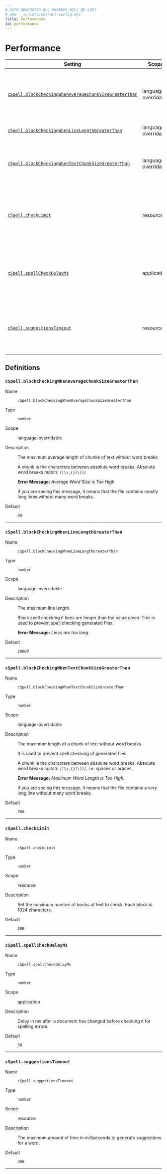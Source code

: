 ```yaml
---
# AUTO-GENERATED ALL CHANGES WILL BE LOST
# See `_scripts/extract-config.mjs`
title: Performance
id: performance
---
```


# Performance


| Setting | Scope | Description |
| ------- | ----- | ----------- |
| [`cSpell.blockCheckingWhenAverageChunkSizeGreaterThan`](#cspellblockcheckingwhenaveragechunksizegreaterthan) | language-overridable | The maximum average length of chunks of text without word breaks. |
| [`cSpell.blockCheckingWhenLineLengthGreaterThan`](#cspellblockcheckingwhenlinelengthgreaterthan) | language-overridable | The maximum line length. |
| [`cSpell.blockCheckingWhenTextChunkSizeGreaterThan`](#cspellblockcheckingwhentextchunksizegreaterthan) | language-overridable | The maximum length of a chunk of text without word breaks. |
| [`cSpell.checkLimit`](#cspellchecklimit) | resource | Set the maximum number of bocks of text to check. Each block is 1024 characters. |
| [`cSpell.spellCheckDelayMs`](#cspellspellcheckdelayms) | application | Delay in ms after a document has changed before checking it for spelling errors. |
| [`cSpell.suggestionsTimeout`](#cspellsuggestionstimeout) | resource | The maximum amount of time in milliseconds to generate suggestions for a word. |


## Definitions


### `cSpell.blockCheckingWhenAverageChunkSizeGreaterThan`

<dl>

<dt>
Name
</dt>
<dd>

`cSpell.blockCheckingWhenAverageChunkSizeGreaterThan`

</dd>


<dt>
Type
</dt>
<dd>

`number`

</dd>


<dt>
Scope
</dt>
<dd>

language-overridable

</dd>


<dt>
Description
</dt>
<dd>

The maximum average length of chunks of text without word breaks.


A chunk is the characters between absolute word breaks.
Absolute word breaks match: `/[\s,{}[\]]/`


**Error Message:** _Average Word Size is Too High._


If you are seeing this message, it means that the file contains mostly long lines
without many word breaks.

</dd>




<dt>
Default
</dt>
<dd>

_`80`_

</dd>




</dl>

---


### `cSpell.blockCheckingWhenLineLengthGreaterThan`

<dl>

<dt>
Name
</dt>
<dd>

`cSpell.blockCheckingWhenLineLengthGreaterThan`

</dd>


<dt>
Type
</dt>
<dd>

`number`

</dd>


<dt>
Scope
</dt>
<dd>

language-overridable

</dd>


<dt>
Description
</dt>
<dd>

The maximum line length.


Block spell checking if lines are longer than the value given.
This is used to prevent spell checking generated files.


**Error Message:** _Lines are too long._

</dd>




<dt>
Default
</dt>
<dd>

_`10000`_

</dd>




</dl>

---


### `cSpell.blockCheckingWhenTextChunkSizeGreaterThan`

<dl>

<dt>
Name
</dt>
<dd>

`cSpell.blockCheckingWhenTextChunkSizeGreaterThan`

</dd>


<dt>
Type
</dt>
<dd>

`number`

</dd>


<dt>
Scope
</dt>
<dd>

language-overridable

</dd>


<dt>
Description
</dt>
<dd>

The maximum length of a chunk of text without word breaks.


It is used to prevent spell checking of generated files.


A chunk is the characters between absolute word breaks.
Absolute word breaks match: `/[\s,{}[\]]/`, i.e. spaces or braces.


**Error Message:** _Maximum Word Length is Too High._


If you are seeing this message, it means that the file contains a very long line
without many word breaks.

</dd>




<dt>
Default
</dt>
<dd>

_`500`_

</dd>




</dl>

---


### `cSpell.checkLimit`

<dl>

<dt>
Name
</dt>
<dd>

`cSpell.checkLimit`

</dd>


<dt>
Type
</dt>
<dd>

`number`

</dd>


<dt>
Scope
</dt>
<dd>

resource

</dd>


<dt>
Description
</dt>
<dd>

Set the maximum number of bocks of text to check.
Each block is 1024 characters.

</dd>




<dt>
Default
</dt>
<dd>

_`500`_

</dd>




</dl>

---


### `cSpell.spellCheckDelayMs`

<dl>

<dt>
Name
</dt>
<dd>

`cSpell.spellCheckDelayMs`

</dd>


<dt>
Type
</dt>
<dd>

`number`

</dd>


<dt>
Scope
</dt>
<dd>

application

</dd>


<dt>
Description
</dt>
<dd>

Delay in ms after a document has changed before checking it for spelling errors.

</dd>




<dt>
Default
</dt>
<dd>

_`50`_

</dd>




</dl>

---


### `cSpell.suggestionsTimeout`

<dl>

<dt>
Name
</dt>
<dd>

`cSpell.suggestionsTimeout`

</dd>


<dt>
Type
</dt>
<dd>

`number`

</dd>


<dt>
Scope
</dt>
<dd>

resource

</dd>


<dt>
Description
</dt>
<dd>

The maximum amount of time in milliseconds to generate suggestions for a word.

</dd>




<dt>
Default
</dt>
<dd>

_`400`_

</dd>




</dl>

---


